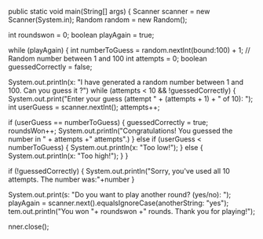 public static void main(String[] args) {
Scanner scanner = new Scanner(System.in);
Random random = new Random();

int roundswon = 0;
boolean playAgain = true;

while (playAgain) {
int numberToGuess = random.nextInt(bound:100) + 1; // Random number between 1 and 100
int attempts = 0;
boolean guessedCorrectly = false;

System.out.println(x: "I have generated a random number between 1 and 100. Can you guess it ?")
 while (attempts < 10 && !guessedCorrectly) {
System.out.print("Enter your guess (attempt " + (attempts + 1) + " of 10): ");
 int userGuess = scanner.nextInt();
attempts++;

if (userGuess == numberToGuess) {
guessedCorrectly = true;
roundsWon++;
System.out.println("Congratulations! You guessed the number in " + attempts +" attempts".)
} else if (userGuess < numberToGuess) {
System.out.println(x: "Too low!");
} else {
System.out.println(x: "Too high!");
}
}

if (!guessedCorrectly) {
System.out.println("Sorry, you've used all 10 attempts. The number was:"+number
}

System.out.print(s: "Do you want to play another round? (yes/no): ");
 playAgain = scanner.next().equalsIgnoreCase(anotherString: "yes");
tem.out.println("You won "+ roundswon +" rounds. Thank you for playing!");

nner.close();
